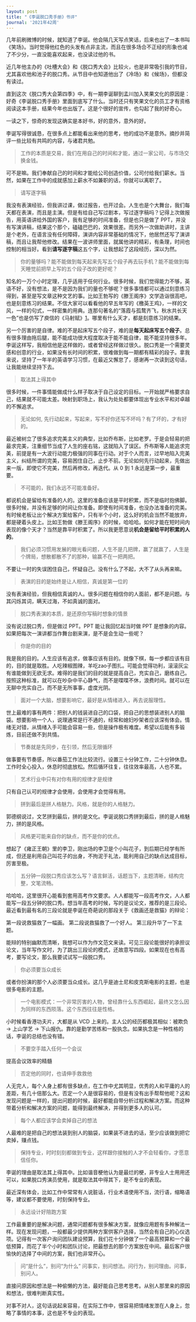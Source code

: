 ```yaml
---
layout: post
title: "《李诞脱口秀手册》书评"
journal: '2021年42周'
---
```


几年前刷微博的时候，就知道了李诞。他会隔几天写点笑话，后来也出了一本书叫《笑场》。当时觉得他红色的头发有点非主流，而且在很多场合不正经的形象也减了不少分，一直没能喜欢起来，也没读过他的书。

近几年他主办的《吐槽大会》和《脱口秀大会》比较火，也是非常吸引我的节目，尤其喜欢他和池子的脱口秀。从节目中也知道他出了《冷场》和《候场》，但都没有读过。

直到这次《脱口秀大会第四季》中，有一期李诞聊到孟川加入笑果文化的原因是：好奇《李诞脱口秀手册》里面到底写了什么。当时还只有笑果文化的员工才有资格阅读这本手册，结果今年也出版了。这是个很好的宣传，也勾起了我的好奇心。

一读之下，惊奇的发现这确实是本好书，好的意外，意外的好。

李诞写得很诚恳，在很多点上都能看出来他的思考，他的成功不是意外。摘抄并简评一些比较有共鸣的内容，与诸君共勉。

> 工作的本质是交易，我们在用自己的时间和才能，通过一家公司，与市场交换金钱。

可不是嘛。我们奉献自己的时间和才能给公司创造价值，公司付给我们薪水。当然，如果在工作中的成就感加上薪水不如兼职的话，你就可以离职了。

> 请写逐字稿

我没有表演经验，但我讲过课，做过报告，也开过会。人生也是个大舞台，我们每天都在表演，而且是主演。但是有给自己写过剧本，写过逐字稿吗？记得上次做报告，用英语讲给外国的客户，我有足够的时间准备，但是也只是做了 PPT，并没有写演讲稿，结果这个那个，磕磕巴巴的，效果很差。而另外一次做助讲时，主讲是个老外，在语言没有任何障碍，演讲内容非常基础的情况下，他居然还写了演讲稿，而且让我帮他修改。结果在一波讲师里面，就属他讲的精彩，有条理，时间也控制的相当好。看到**请写逐字稿**这五个字，让我想起了这段经历，深以为然。

> 你的量够吗？能不能做到每天起来先写五个段子再去玩手机？能不能做到每天睡觉前把早上写的五个段子改的更好呢？

知名的一万个小时定理，几乎适用于任何行业。很多时候，我们觉得能力不够，英语不好，没有想法，是不是因为我们的量也不够呢？很多事情都可以通过刻意练习得到，甚至是写文章这种文艺的事。比如王勃写的《滕王阁序》文学造诣很高吧，也是刻意练习的结果。不信大家可以看看他的早五年写的《檄英王鸡》，一样的文风，一样的句式，一样密集的用典。连那句著名的“落霞与孤鹜齐飞，秋水共长天一色”也是仿写了庾信的《马射赋》[1][1]。哪里有什么天才，都是刻意练习的结果。

另一个厉害的是自律。难的不是起床写五个段子，难的是**每天起床写五个段子**。总有很多理由拖后腿，能不能成功很大程度取决于能不能自律，能不能坚持很多年。李诞这样写，我相信他是这样做的，或者曾经这样做过很久。脱口秀是一个需要灵感和创意的行业，如果没有长时间的积累，很难做到每一期都有精彩的段子。拿我来说，坚持了一年半的英语学习习惯，在最近又懈怠了，感谢再一次读到这句话，让我能继续坚持下去。

> 取法其上得其中

很多时候，一件事情能做成什么样子取决于自己设定的目标。一开始就严格要求自己，结果就不可能太差。映射到职场上，我认为处处都要体现出专业水平和对卓越的不懈追求。

> 无论如何, 先行动起来，写起来，写不好你还写不坏吗？有了坏的，才有好的。

最近被树立了很多追求完美主义的典型，比如乔布斯，比如老罗。于是会轻易的把最求完美，注重细节当成了人生的座右铭，这就陷入了误区。乔布斯等人能追求完美，前提是有一大波行动能力极强的同事在行动。对于个人而言，过早地陷入完美主义，纠结所谓的完美，容易困住自己，止步不前。无论如何先行动起来，先做出来一版，即使它不完美，然后再修改，再迭代。从 0 到 1 永远是第一步，最重要。

> 不可能的，我们永远不可能准备好。

都说机会是留给有准备的人的。这里的准备应该是平时积累，而不是临时抱佛脚。很多时候，并没有足够的时间让你准备。即使有时间准备，也没办法准备的完美。有时候老板让出个解决方案给客户，只有半个小时，这么好的机会当然不能放弃，都是硬着头皮上。比如王勃做《滕王阁序》的时候，哈哈哈。如何才能在短时间内表现的像个天才？当然是靠平时积累了。所以我更愿意说**机会是留给平时积累的人的**。

> 我们必须习惯用发展的眼光看问题，人生不是几把牌，赢了就赢了，人生是个牌局，想散都散不了的那种，输赢不在一把两把。

不要让一时的失误困住自己，怀疑自己。没有什么了不起，大不了从头再来嘛。

> 表演的目的是始终是让人相信，真诚是第一位的

没有表演经验，但我相信真诚的人。很多问题在相信你的人面前，都不是问题。与其闪烁其词，瞒天过海，不如真诚的面对。

> 脱口秀表演的本质，是还原你写稿时想象的情景

没有说过脱口秀，但是做过 PPT。PPT 能让我回忆起当时做 PPT 是想象的内容。如果把每次一演讲都当作舞台剧来演，是不是会生动一些呢？

> 你是你的目的

我是我的目的。人生应该有追求，做事应该有目的。就像下棋，每一步都应该有目的，目的就是取胜。人吃辣椒图辣，羊吃zao子图扎。可能会觉得功利，滚滚灰尘有谁能做到无欲无求。难得的是我们的目的就是提高自己，充实自己，磨练自己。按照这种标准，就可以在吵杂中平心静气，而不是喋喋不休，浪费时间。就可以在无聊中充实自己，而不是无所事事，虚度光阴。

> 面对一个大脑，想要影响它，最好是从情绪进入，再去说服理性。

世上最难的事有两件：把别人的钱装进自己的口袋，把自己的思想装进别人的脑袋。想要影响一个人，说理通常是行不通的，经常和媳妇吵架者应该深有体会。情绪无对错，从情绪入手可能会容易一些，但是操作极有难度。希望以后能有多锻炼，目前还做不到共情。

> 节奏就是先同步，在引领，然后无限循环

做事要有节奏感，所以番茄工作法比较流行。设置三十分钟工作，二十分钟休息。工作时全心投入，休息时彻底放松。然后循环往复，往往效率最高，人也不累。

> 艺术行业中只有对你有用的规律才是规律

只有自己认可的规律才会使用，会使用才会觉得有用。

> 拼到最后是拼人格魅力。风格，就是你的人格魅力。

郭德纲说过，文艺拼到最后，拼的是文化。李诞说脱口秀拼到最后，拼的是人格魅力，拼的是风格。

> 风格更可能来自你的缺点，而不是你的优点。

想起了《雍正王朝》里的李卫，刚出场的李卫是个小叫花子，到后期已经学有所成，但还是利用自己叫花子的出身，不拘泥于礼法，能利用自己的缺点达成目标，厉害至极。

> 五分钟一段脱口秀应该怎么写？语言鲜活，话题当下，主题清晰，结构完整，文笔流畅。

哈哈哈，这里很开心能看到套用高考作文要求。人人都能写一段高考作文，人人都能写一段五分钟的脱口秀。想当年高考的时候，写的是议论文，推荐的是三段论。最近看到最有名的三段论就是李诞在奇葩说的那段关于《救画还是救猫》的辩论：

第一段说救猫救了一幅画。
第二段说救猫救了一个好人。
第三段升华了一下主题。

能辩的特别幽默而清晰，我想可以作为作文范文来读。可见三段论能很好的承担议论文，当年写作文时，为了跳出三段论的模式，还故意写四段。如果现在也有高考，要写论文，那么我要试试写一段脱口秀。

> 你必须要当众成长

或者你扮演的那个人必须要当众成长。这几乎是迪士尼和皮克斯电影的主题，也是很多电影的主题。

> 一个电影模式：一个非常厉害的人物，曾经靠什么东西崛起，最终又怎么因为同样的东西陨落。这个东西往往是性格。

小时候看香港功夫片，大都是从 VCD 上来的。主人公的经历都极其相似：被欺负 -> 上山学艺 -> 下山报仇。靠的是勤学苦练和一股执念。如果执念是一种性格的话，李诞的总结也没有错。

> 不要空手踏入任何一个会议

提高会议效率的精髓

> 否定他的同时，也请伸手救救他

人无完人，每个人身上都有很多缺点，在工作中尤其明显，优秀的人和平庸的人的差距，有几十倍那么大。否定一个人是很容易的，但是有没有出手帮帮他呢？这和发现问题是一样的，提出问题的时候，最好都能自带分析过程和解决方案。而这种带着分析和解决方案的问题，能得到最终解决，并得到更多人的认可。

> 每个人都应该学会卖掉自己的想法

人最难的是把自己的想法装到别人的脑袋，如果装不进去的话，至少应该做到把它卖掉，赚点钱。

> 保持专业，时时刻刻都做到专业，这样跟你接触的人才不会轻看你，才愿意信任你。

李诞的理由是取法其上得其中。比如谐音梗他认为是最烂的梗，非专业人士用用还可以，如果脱口秀演员使用，就是取法其中得其下，是不专业的表现。

最近深有体会，比如工作中常常有人说脏话，行业术语使用不当，流行语，缩略语等，建议都不要使用，时刻保持专业。

> 永远设计好陪跑方案

工作最重要的是解决问题，通常问题都有很多解决方案，就像应用题有多种解法一样。现在发现问题，一般都最少提供两种方案供客户选择，当然会有自己的心仪选项。记得有一次客户询问团队建设预算，我们花十分钟做了一个最高预算和一个最低预算，而花了半个小时和团队讨论，把最想去的那个方案放在中间。最后客户很愉快的选择了中间的方案，我们也非常开心。

> 问“是什么”，别问“为什么”
> 问事实，别问想法。问行为，别问理由。问事，别问人。

直接问原因和想法是一种偷懒的方法，最好能自己思考思考。从别人那里来的原因和想法，很难判断真实性。

对事不对人，这句话说起来容易，在实际工作中，很容易把情绪发泄在人身上，忽略了事情的本事，这也是不专业的表现。


[1]: https://zddhub.com/2021/09/11/w37-read-wangbo.html
